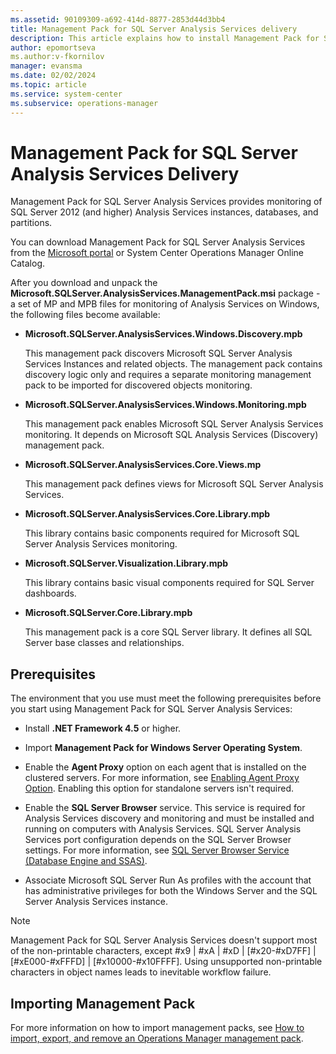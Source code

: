 ```yaml
---
ms.assetid: 90109309-a692-414d-8877-2853d44d3bb4
title: Management Pack for SQL Server Analysis Services delivery
description: This article explains how to install Management Pack for SQL Server Analysis Services
author: epomortseva
ms.author:v-fkornilov
manager: evansma
ms.date: 02/02/2024
ms.topic: article
ms.service: system-center
ms.subservice: operations-manager
---
```


# Management Pack for SQL Server Analysis Services Delivery

Management Pack for SQL Server Analysis Services provides monitoring of SQL Server 2012 (and higher) Analysis
Services instances, databases, and partitions.

You can download Management Pack for SQL Server Analysis Services from the [Microsoft portal](https://www.microsoft.com/download/details.aspx?id=57382) or System Center Operations Manager Online Catalog.

After you download and unpack the **Microsoft.SQLServer.AnalysisServices.ManagementPack.msi** package - a set of MP and MPB files for monitoring of Analysis Services on Windows, the following files become available:

- **Microsoft.SQLServer.AnalysisServices.Windows.Discovery.mpb**

    This management pack discovers Microsoft SQL Server Analysis Services Instances and related objects. The management pack contains discovery logic only and requires a separate monitoring management pack to be imported for discovered objects monitoring.

- **Microsoft.SQLServer.AnalysisServices.Windows.Monitoring.mpb**

    This management pack enables Microsoft SQL Server Analysis Services monitoring. It depends on Microsoft SQL Analysis Services (Discovery) management pack.

- **Microsoft.SQLServer.AnalysisServices.Core.Views.</i>mp**

    This management pack defines views for Microsoft SQL Server Analysis Services.

- **Microsoft.SQLServer.AnalysisServices.Core.Library.mpb**

    This library contains basic components required for Microsoft SQL Server Analysis Services monitoring.

- **Microsoft.SQLServer.Visualization.Library.mpb**

    This library contains basic visual components required for SQL Server dashboards.

- **Microsoft.SQLServer.Core.Library.mpb**

    This management pack is a core SQL Server library. It defines all SQL Server base classes and relationships.

## Prerequisites

The environment that you use must meet the following prerequisites before you start using Management Pack for SQL Server Analysis Services:

- Install **.NET Framework 4.5** or higher.

- Import **Management Pack for Windows Server Operating System**.

- Enable the **Agent Proxy** option on each agent that is installed on the clustered servers. For more information, see [Enabling Agent Proxy Option](sql-server-management-pack-enabling-agent-proxy.md). Enabling this option for standalone servers isn't required.

- Enable the **SQL Server Browser** service. This service is required for Analysis Services discovery and monitoring and must be installed and running on computers with Analysis Services. SQL Server Analysis Services port configuration depends on the SQL Server Browser settings. For more information, see [SQL Server Browser Service (Database Engine and SSAS)](/sql/database-engine/configure-windows/sql-server-browser-service-database-engine-and-ssas).

- Associate Microsoft SQL Server Run As profiles with the account that has administrative privileges for both the Windows Server and the SQL Server Analysis Services instance.

> [!NOTE]
> Management Pack for SQL Server Analysis Services doesn't support most of the non-printable characters, except #x9 | #xA | #xD | [#x20-#xD7FF] | [#xE000-#xFFFD] | [#x10000-#x10FFFF]. Using unsupported non-printable characters in object names leads to inevitable workflow failure.

## Importing Management Pack

For more information on how to import management packs, see [How to import, export, and remove an Operations Manager management pack](manage-mp-import-remove-delete.md).
